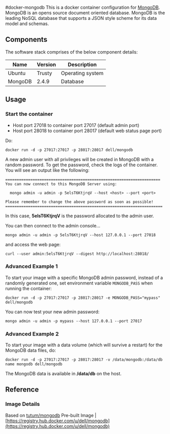 #docker-mongodb
This is a docker container configuration for [MongoDB](http://www.mongodb.org/). MongoDB is an opens source document oriented database. MongoDB is the leading NoSQL database that supports a JSON style scheme for its data model and schemas.

## Components
The software stack comprises of the below component details:

Name       | Version    | Description
-----------|------------|------------------------------
Ubuntu     | Trusty     | Operating system
MongoDB    | 2.4.9      | Database

## Usage

### Start the container
* Host port 27018 to container port 27017 (default admin port)
* Host port 28018 to container port 28017 (default web status page port)

Do:

    docker run -d -p 27017:27017 -p 28017:28017 dell/mongodb

A new admin user with all privileges will be created in MongoDB with a random password. To get the password, check the logs of the container. You will see an output like the following:

    ====================================================================
    You can now connect to this MongoDB Server using:

      mongo admin -u admin -p 5elsT6KtjrqV --host <host> --port <port>

    Please remember to change the above password as soon as possible!
    =====================================================================

In this case, **5elsT6KtjrqV** is the password allocated to the admin user.

You can then connect to the admin console...

    mongo admin -u admin -p 5elsT6KtjrqV --host 127.0.0.1 --port 27018

and access the web page:

    curl --user admin:5elsT6KtjrqV --digest http://localhost:28018/

### Advanced Example 1
To start your image with a specific MongoDB admin password, instead of a randomly generated one, set environment variable `MONGODB_PASS` when running the container:

    docker run -d -p 27017:27017 -p 28017:28017 -e MONGODB_PASS="mypass" dell/mongodb

You can now test your new admin password:

    mongo admin -u admin -p mypass --host 127.0.0.1 --port 27017

### Advanced Example 2
To start your image with a data volume (which will survive a restart) for the MongoDB data files, do:

    docker run -d -p 27017:27017 -p 28017:28017 -v /data/mongodb:/data/db name mongodb dell/mongodb

The MongoDB data is available in **/data/db** on the host.

## Reference

### Image Details

Based on [tutum/mongodb](https://github.com/tutumcloud/tutum-docker-mongodb)
Pre-built Image   | [https://registry.hub.docker.com/u/dell/mongodb](https://registry.hub.docker.com/u/dell/mongodb) 
